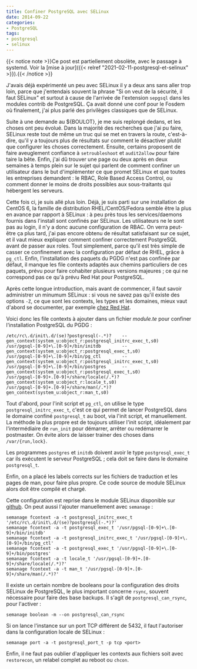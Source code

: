 ```yaml
---
title: Confiner PostgreSQL avec SELinux
date: 2014-09-22
categories:
- PostgreSQL
tags:
- postgresql
- selinux
---
```


{{< notice note >}}Ce post est partiellement obsolète, avec le passage
à systemd. Voir la [mise à jour]({{< relref
"2021-02-11-postgresql-et-selinux" >}}).{{< /notice >}}

J'avais déjà expérimenté un peu avec SELinux il y a deux ans sans
aller trop loin, parce que j'entendais souvent la phrase "Si on veut
de la sécurité, il faut SELinux" et surtout à cause de l'arrivée de
l'extension `sepgsql` dans les modules contrib de PostgreSQL. Ça avait
donné une conf pour le Fosdem où finalement, j'ai plus parlé des
privilèges classiques que de SELinux.

<!--more-->

Suite à une demande au ${BOULOT}, je me suis replongé dedans, et les
choses ont peu évolué. Dans la majorité des recherches que j'ai pu
faire, SELinux reste tout de même un truc qui se met en travers la
route, c'est-à-dire, qu'il y a toujours plus de résultats sur comment
le désactiver plutôt que configurer les choses correctement. Ensuite,
certains proposent de faire aveuglement confiance à `setroubleshoot`
et `audit2allow` pour faire taire la bête. Enfin, j'ai dû trouver une
page ou deux après en deux semaines à temps plein sur le sujet qui
parlent de comment confiner un utilisateur dans le but d'implémenter ce
que promet SELinux et que toutes les entreprises demandent : le RBAC,
Role Based Access Control, ou comment donner le moins de droits
possibles aux sous-traitants qui hébergent les serveurs.

Cette fois ci, je suis allé plus loin. Déjà, je suis parti sur une
installation de CentOS 6, la famille de distribution
RHEL/CentOS/Fedora semble être la plus en avance par rapport à
SELinux : à peu près tous les services/daemons fournis dans l'install
sont confinés par SELinux. Les utilisateurs ne le sont pas au login,
il n'y a donc aucune configuration de RBAC. On verra peut-être ça plus
tard, j'ai pas encore obtenu de résultat satisfaisant sur ce sujet, et
il vaut mieux expliquer comment confiner correctement PostgreSQL avant
de passer aux roles. Tout simplement, parce qu'il est très simple de
casser ce confinement avec la configuration par défaut de RHEL, grâce
à `pg_ctl`. Enfin, l'installation des paquets du PGDG n'est pas
confinée par défaut, il manque les file contexts adaptés aux chemins
particuliers de ces paquets, prévu pour faire cohabiter plusieurs
versions majeures ; ce qui ne correspond pas ce qu'à prévu Red Hat
pour PostgreSQL.

Après cette longue introduction, mais avant de commencer, il faut
savoir administrer un minumum SELinux : si vous ne savez pas qu'il
existe des options `-Z`, ce que sont les contexts, les types et les
domaines, mieux vaut d'abord se documenter, par exemple [chez Red
Hat](https://access.redhat.com/documentation/en-US/Red_Hat_Enterprise_Linux/6/html/Security-Enhanced_Linux/index.html).

Voici donc les file contexts à ajouter dans un fichier *module.te* pour
confiner l'installation PostgreSQL du PGDG :

    /etc/rc\.d/init\.d/(se)?postgresql(-.*)?    --  gen_context(system_u:object_r:postgresql_initrc_exec_t,s0)
    /usr/pgsql-[0-9]+\.[0-9]+/bin/initdb        --  gen_context(system_u:object_r:postgresql_exec_t,s0)
    /usr/pgsql-[0-9]+\.[0-9]+/bin/pg_ctl        --  gen_context(system_u:object_r:postgresql_initrc_exec_t,s0)
    /usr/pgsql-[0-9]+\.[0-9]+/bin/postgres      --  gen_context(system_u:object_r:postgresql_exec_t,s0)
    /usr/pgsql-[0-9]+.[0-9]+/share/locale(/.*)?	    gen_context(system_u:object_r:locale_t,s0)
    /usr/pgsql-[0-9]+.[0-9]+/share/man(/.*)?        gen_context(system_u:object_r:man_t,s0)

Tout d'abord, pour l'init script et `pg_ctl`, on utilise le type
`postgresql_initrc_exec_t`, c'est ce qui permet de lancer PostgreSQL
dans le domaine confiné `postgresql_t` au boot, via l'init script, et
manuellement. La méthode la plus propre est de toujours utiliser
l'init script, idéalement par l'intermédiaire de `run_init` pour
démarrer, arrêter ou redémarrer le postmaster. On évite alors de
laisser trainer des choses dans `/var/{run,lock}`.

Les programmes `postgres` et `initdb` doivent avoir le type
`postgresql_exec_t` car ils exécutent le serveur PostgreSQL ; cela
doit se faire dans le domaine `postgresql_t`.

Enfin, on a placé les labels corrects sur les fichiers de traduction
et les pages de man, pour faire plus propre. Ce code source de module
SELinux alors doit être compilé et chargé.

Cette configuration est reprise dans le module SELinux disponible sur
[github]. On peut aussi l'ajouter manuellement avec `semanage` :

    semanage fcontext -a -t postgresql_initrc_exec_t '/etc/rc\.d/init\.d/(se)?postgresql(-.*)?'
    semanage fcontext -a -t postgresql_exec_t '/usr/pgsql-[0-9]+\.[0-9]+/bin/initdb'
    semanage fcontext -a -t postgresql_initrc_exec_t '/usr/pgsql-[0-9]+\.[0-9]+/bin/pg_ctl'
    semanage fcontext -a -t postgresql_exec_t '/usr/pgsql-[0-9]+\.[0-9]+/bin/postgres'
    semanage fcontext -a -t locale_t '/usr/pgsql-[0-9]+.[0-9]+/share/locale(/.*)?'
    semanage fcontext -a -t man_t '/usr/pgsql-[0-9]+.[0-9]+/share/man(/.*)?'

Il existe un certain nombre de booleans pour la configuration des
droits SELinux de PostgreSQL, le plus important concerne `rsync`,
souvent nécessaire pour faire des base backups. Il s'agit de
`postgresql_can_rsync`, pour l'activer :

    semanage boolean -m --on postgresql_can_rsync

Si on lance l'instance sur un port TCP différent de 5432, il faut
l'autoriser dans la configuration locale de SELinux :

    semanage port -a -t postgresql_port_t -p tcp <port>

Enfin, il ne faut pas oublier d'appliquer les contexts aux fichiers
soit avec `restorecon`, un relabel complet au reboot ou `chcon`.

[github]: http://github.com/dalibo/selinux-pgsql-pgdg
